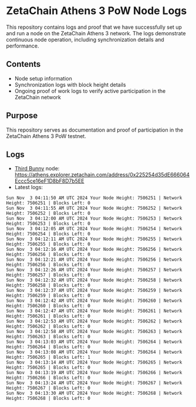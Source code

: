 # ZetaChain Athens 3 PoW Node Logs
This repository contains logs and proof that we have successfully set up and run a node on the ZetaChain Athens 3 network. The logs demonstrate continuous node operation, including synchronization details and performance.

## Contents
- Node setup information
- Synchronization logs with block height details
- Ongoing proof of work logs to verify active participation in the ZetaChain network

## Purpose
This repository serves as documentation and proof of participation in the ZetaChain Athens 3 PoW testnet.

## Logs

- [Third Bunny](https://thirdbunny.xyz/) node: https://athens.explorer.zetachain.com/address/0x225254d35dE666064Eccc5ce16eF1D8bF8D7b5EE
- Latest logs:
```
Sun Nov  3 04:11:50 AM UTC 2024 Your Node Height: 7506251 | Network Height: 7506251 | Blocks Left: 0
Sun Nov  3 04:11:55 AM UTC 2024 Your Node Height: 7506252 | Network Height: 7506252 | Blocks Left: 0
Sun Nov  3 04:12:00 AM UTC 2024 Your Node Height: 7506253 | Network Height: 7506253 | Blocks Left: 0
Sun Nov  3 04:12:05 AM UTC 2024 Your Node Height: 7506254 | Network Height: 7506254 | Blocks Left: 0
Sun Nov  3 04:12:11 AM UTC 2024 Your Node Height: 7506255 | Network Height: 7506255 | Blocks Left: 0
Sun Nov  3 04:12:16 AM UTC 2024 Your Node Height: 7506256 | Network Height: 7506256 | Blocks Left: 0
Sun Nov  3 04:12:21 AM UTC 2024 Your Node Height: 7506256 | Network Height: 7506256 | Blocks Left: 0
Sun Nov  3 04:12:26 AM UTC 2024 Your Node Height: 7506257 | Network Height: 7506257 | Blocks Left: 0
Sun Nov  3 04:12:32 AM UTC 2024 Your Node Height: 7506258 | Network Height: 7506258 | Blocks Left: 0
Sun Nov  3 04:12:37 AM UTC 2024 Your Node Height: 7506259 | Network Height: 7506259 | Blocks Left: 0
Sun Nov  3 04:12:42 AM UTC 2024 Your Node Height: 7506260 | Network Height: 7506260 | Blocks Left: 0
Sun Nov  3 04:12:47 AM UTC 2024 Your Node Height: 7506261 | Network Height: 7506261 | Blocks Left: 0
Sun Nov  3 04:12:53 AM UTC 2024 Your Node Height: 7506262 | Network Height: 7506262 | Blocks Left: 0
Sun Nov  3 04:12:58 AM UTC 2024 Your Node Height: 7506263 | Network Height: 7506263 | Blocks Left: 0
Sun Nov  3 04:13:03 AM UTC 2024 Your Node Height: 7506264 | Network Height: 7506264 | Blocks Left: 0
Sun Nov  3 04:13:08 AM UTC 2024 Your Node Height: 7506264 | Network Height: 7506265 | Blocks Left: 1
Sun Nov  3 04:13:14 AM UTC 2024 Your Node Height: 7506265 | Network Height: 7506265 | Blocks Left: 0
Sun Nov  3 04:13:19 AM UTC 2024 Your Node Height: 7506266 | Network Height: 7506266 | Blocks Left: 0
Sun Nov  3 04:13:24 AM UTC 2024 Your Node Height: 7506267 | Network Height: 7506267 | Blocks Left: 0
Sun Nov  3 04:13:30 AM UTC 2024 Your Node Height: 7506268 | Network Height: 7506268 | Blocks Left: 0
```
